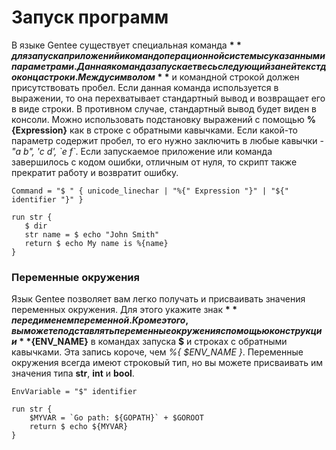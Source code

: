 # Запуск программ

В языке Gentee существует специальная команда **$** для запуска приложений и команд операционной системы с указанными параметрами. Данная команда запускает весь следующий за ней текст до конца строки. Между символом **$** и командной строкой должен присутствовать пробел. Если данная команда используется в выражении, то она перехватывает стандартный вывод и возвращает его в виде строки. В противном случае, стандартный вывод будет виден в консоли. Можно использовать подстановку выражений с помощью **%{Expression}** как в строке с обратными кавычками. Если какой-то параметр содержит пробел, то его нужно заключить в любые кавычки - _"a b", 'c d', \`e f\`_. Если запускаемое приложение или команда завершилось с кодом ошибки, отличным от нуля, то скрипт также прекратит работу и возвратит ошибку.

```text
Command = "$ " { unicode_linechar | "%{" Expression "}" | "${" identifier "}" }
```

```text
run str {
   $ dir
   str name = $ echo "John Smith"
   return $ echo My name is %{name}
}
```

### Переменные окружения

Язык Gentee позволяет вам легко получать и присваивать значения переменных окружения. Для этого укажите знак **$** перед именем переменной. Кроме этого, вы можете подставлять переменные окружения с помощью конструкции **${ENV\_NAME}** в командах запуска **$** и строках с обратными кавычками. Эта запись короче, чем _%{ $ENV\_NAME }_. Переменные окружения всегда имеют строковый тип, но вы можете присваивать им значения типа **str**, **int** и **bool**.

```text
EnvVariable = "$" identifier
```

```text
run str {
    $MYVAR = `Go path: ${GOPATH}` + $GOROOT
    return $ echo ${MYVAR}
}
```

## 

